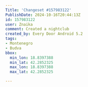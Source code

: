 ```yaml
---
Title: 'Changeset #157983122'
PublishDate: 2024-10-16T20:44:13Z
id: 157983122
user: Znaika
comment: Created a nightclub
created_by: Every Door Android 5.2
tags:
- Montenegro
- Budva
bbox:
  min_lon: 18.8397388
  min_lat: 42.2852325
  max_lon: 18.8397388
  max_lat: 42.2852325

---
```

